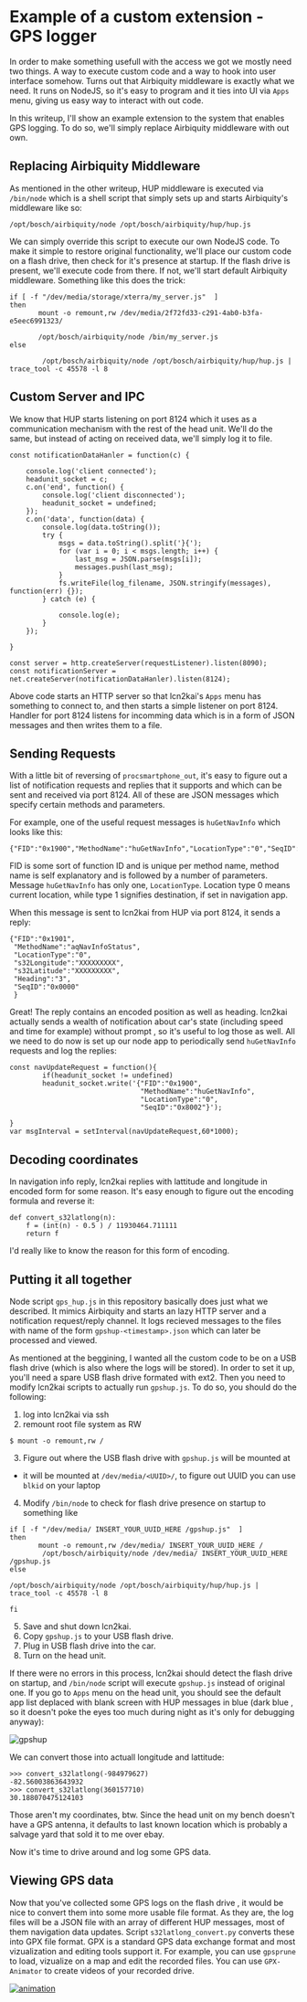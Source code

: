 # Example of a custom extension - GPS logger

In order to make something usefull with the access we got we mostly need two things. A way to execute custom code and a way to hook into user interface somehow. Turns out that Airbiquity middleware is exactly what we need. It runs on NodeJS, so it's easy to program and it ties into UI via `Apps` menu, giving us easy way to interact with out code. 

In this writeup, I'll show an example extension to the system that enables GPS logging. To do so, we'll simply replace Airbiquity middleware with out own. 

## Replacing Airbiquity Middleware 

As mentioned in the other writeup, HUP middleware is executed via `/bin/node` which is a shell script that simply sets up and starts Airbiquity's middleware like so:
```
/opt/bosch/airbiquity/node /opt/bosch/airbiquity/hup/hup.js
```

We can simply override this script to execute our own NodeJS code. To make it simple to restore original functionality, we'll place our custom code on a flash drive, then check for it's presence at startup. If the flash drive is present, we'll execute code from there. If not, we'll start default Airbiquity middleware. 
Something like this does the trick:

```
if [ -f "/dev/media/storage/xterra/my_server.js"  ]
then
       mount -o remount,rw /dev/media/2f72fd33-c291-4ab0-b3fa-e5eec6991323/

       /opt/bosch/airbiquity/node /bin/my_server.js
else

        /opt/bosch/airbiquity/node /opt/bosch/airbiquity/hup/hup.js | trace_tool -c 45578 -l 8
```

## Custom Server and IPC 

We know that HUP starts listening on port 8124 which it uses as a communication mechanism with the rest of the head unit. We'll do the same, but instead of acting on received data, we'll simply log it to file. 

```
const notificationDataHanler = function(c) {

    console.log('client connected');
    headunit_socket = c;
    c.on('end', function() {
        console.log('client disconnected');
        headunit_socket = undefined;
    });
    c.on('data', function(data) {
        console.log(data.toString());
        try {
            msgs = data.toString().split('}{');
            for (var i = 0; i < msgs.length; i++) {
                last_msg = JSON.parse(msgs[i]);
                messages.push(last_msg);
            }
            fs.writeFile(log_filename, JSON.stringify(messages), function(err) {});
        } catch (e) {

            console.log(e);
        }
    });

}

const server = http.createServer(requestListener).listen(8090);
const notificationServer = net.createServer(notificationDataHanler).listen(8124);
```

Above code starts an HTTP server so that lcn2kai's `Apps` menu has something to connect to, and then starts a simple listener on port 8124. Handler for port 8124 listens for incomming data which is in a form of JSON messages and then writes them to a file.

## Sending Requests

With a little bit of reversing of `procsmartphone_out`, it's easy to figure out a list of notification requests and replies that it supports and which can be sent and received via port 8124. All of these are JSON messages which specify certain methods and parameters. 

For example, one of the useful request messages is `huGetNavInfo` which looks like this:

```
{"FID":"0x1900","MethodName":"huGetNavInfo","LocationType":"0","SeqID":"0x8002"}
```

FID is some sort of function ID and is unique per method name, method name is self explanatory and is followed by a number of parameters. Message `huGetNavInfo` has only one, `LocationType`. Location type 0 means current location, while type 1 signifies destination, if set in navigation app. 

When this message is sent to lcn2kai from HUP via port 8124, it sends a reply:

```
{"FID":"0x1901",
 "MethodName":"aqNavInfoStatus",
 "LocationType":"0",
 "s32Longitude":"XXXXXXXXX",
 "s32Latitude":"XXXXXXXXX",
 "Heading":"3",
 "SeqID":"0x0000"
 }
```

Great! The reply contains an encoded position as well as heading. lcn2kai actually sends a wealth of notification about car's state (including speed and time for example) without prompt , so it's useful to log those as well.
All we need to do now is set up our node app to periodically send `huGetNavInfo` requests and log the replies:

```
const navUpdateRequest = function(){
        if(headunit_socket != undefined)
        headunit_socket.write('{"FID":"0x1900",
                                "MethodName":"huGetNavInfo",
                                "LocationType":"0",
                                "SeqID":"0x8002"}');

}
var msgInterval = setInterval(navUpdateRequest,60*1000);
```

## Decoding coordinates 

In navigation info reply, lcn2kai replies with lattitude and longitude in encoded form for some reason. It's easy enough to figure out the encoding formula and reverse it:

```
def convert_s32latlong(n):
    f = (int(n) - 0.5 ) / 11930464.711111
    return f
```

I'd really like to know the reason for this form of encoding. 


## Putting it all together

Node script `gps_hup.js` in this repository basically does just what we described. It mimics Airbiquity and starts an lazy HTTP server and a notification request/reply channel. It logs recieved messages to the files with name of the form `gpshup-<timestamp>.json` which can later be processed and viewed. 

As mentioned at the beggining, I wanted all the custom code to be on a USB flash drive (which is also where the logs will be stored). In order to set it up, you'll need a spare USB flash drive formated with ext2. Then you need to modify lcn2kai scripts to actually run `gpshup.js`. To do so, you should do the following:

1. log into lcn2kai via ssh
2. remount root file system as RW 
```
$ mount -o remount,rw / 
```
3. Figure out where the USB flash drive with `gpshup.js` will be mounted at
  - it will be mounted at `/dev/media/<UUID>/`, to figure out UUID you can use `blkid` on your laptop
4. Modify  `/bin/node` to check for flash drive presence on startup to something like

```
if [ -f "/dev/media/ INSERT_YOUR_UUID_HERE /gpshup.js"  ]
then
       mount -o remount,rw /dev/media/ INSERT_YOUR_UUID_HERE /
        /opt/bosch/airbiquity/node /dev/media/ INSERT_YOUR_UUID_HERE /gpshup.js
else

/opt/bosch/airbiquity/node /opt/bosch/airbiquity/hup/hup.js | trace_tool -c 45578 -l 8

fi 
```
5. Save and shut down lcn2kai. 
6. Copy `gpshup.js` to your USB flash drive. 
7. Plug in USB flash drive into the car.
8. Turn on the head unit. 

If there were no errors in this process, lcn2kai should detect the flash drive on startup, and `/bin/node` script will execute `gpshup.js` instead of original one. If you go to `Apps` menu on the head unit, you should see the default app list deplaced with blank screen with HUP messages in blue (dark blue , so it doesn't poke the eyes too much during night as it's only for debugging anyway):

![gpshup](../images/04_gpshup_app.bmp)

We can convert those into actuall longitude and lattitude:

```
>>> convert_s32latlong(-984979627)
-82.56003863643932
>>> convert_s32latlong(360157710)
30.188070475124103
```

Those aren't my coordinates, btw. Since the head unit on my bench doesn't have a GPS antenna, it defaults to last known location which is probably a salvage yard that sold it to me over ebay.

Now it's time to drive around and  log some GPS data. 

## Viewing GPS data

Now that you've collected some GPS logs on the flash drive , it would be nice to convert them into some more usable file format. As they are, the log files will be a JSON file with an array of different HUP messages, most of them navigation data updates. Script `s32latlong_convert.py` converts these into GPX file format. GPX is a standard GPS data exchange format and most vizualization and editing tools support it. For example, you can use `gpsprune` to load, vizualize on a map and edit the recorded files. You can use `GPX-Animator` to create videos of your recorded drive. 


[![animation](../images/gc2.png)](../images/gc2.mp4)
